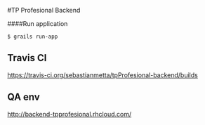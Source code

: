 #TP Profesional Backend

####Run application
```
$ grails run-app
```

## Travis CI
https://travis-ci.org/sebastianmetta/tpProfesional-backend/builds

## QA env
http://backend-tpprofesional.rhcloud.com/